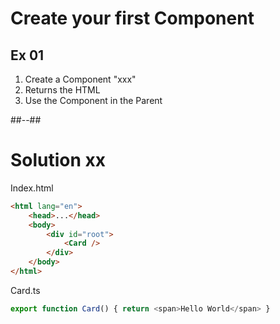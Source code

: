 <!-- .slide: class="exercice" -->
# Create your first Component
## Ex 01

1.  Create a Component "xxx"
2.  Returns the HTML
3.  Use the Component in the Parent
<!-- .element: class="list-fragment" -->

##--##
<!-- .slide: class="with-code" -->
# Solution xx

Index.html
```html [5]
<html lang="en">
    <head>...</head>
    <body>
        <div id="root">
            <Card />
        </div>
    </body>
</html>
```

Card.ts
```javascript []
export function Card() { return <span>Hello World</span> }
```